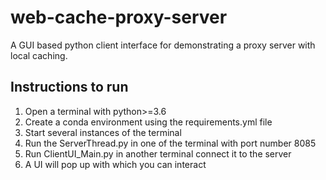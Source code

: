 # web-cache-proxy-server
A GUI based python client interface for demonstrating a proxy server with local caching.
## Instructions to run
1. Open a terminal with python>=3.6
2. Create a conda environment using the requirements.yml file
3. Start several instances of the terminal
4. Run the ServerThread.py in one of the terminal with port number 8085
5. Run ClientUI_Main.py in another terminal connect it to the server
6. A UI will pop up with which you can interact
